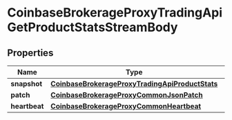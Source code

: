 
# CoinbaseBrokerageProxyTradingApiGetProductStatsStreamBody

## Properties
Name | Type | Description | Notes
------------ | ------------- | ------------- | -------------
**snapshot** | [**CoinbaseBrokerageProxyTradingApiProductStats**](CoinbaseBrokerageProxyTradingApiProductStats.md) |  |  [optional]
**patch** | [**CoinbaseBrokerageProxyCommonJsonPatch**](CoinbaseBrokerageProxyCommonJsonPatch.md) |  |  [optional]
**heartbeat** | [**CoinbaseBrokerageProxyCommonHeartbeat**](CoinbaseBrokerageProxyCommonHeartbeat.md) |  |  [optional]



